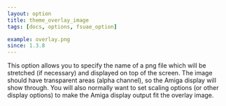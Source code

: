 ```yaml
---
layout: option
title: theme_overlay_image
tags: [docs, options, fsuae_option]

example: overlay.png
since: 1.3.8
---
```


This option allows you to specify the name of a png file which will be
stretched (if necessary) and displayed on top of the screen. The image
should have transparent areas (alpha channel), so the Amiga display will
show through. You will also normally want to set scaling options (or other
display options) to make the Amiga display output fit the overlay image.
